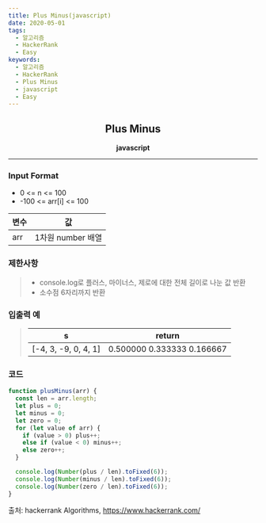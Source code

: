 ```yaml
---
title: Plus Minus(javascript)
date: 2020-05-01
tags:
  - 알고리즘
  - HackerRank
  - Easy
keywords:
  - 알고리즘
  - HackerRank
  - Plus Minus
  - javascript
  - Easy
---
```


## <center>Plus Minus</center>

**<center>javascript</center>**

---

### Input Format

- 0 <= n <= 100
- -100 <= arr[i] <= 100

| 변수 | 값                |
| ---- | ----------------- |
| arr  | 1차원 number 배열 |

### 제한사항

> - console.log로 플러스, 마이너스, 제로에 대한 전체 길이로 나눈 값 반환
> - 소수점 6자리까지 반환

### 입출력 예

> | s                    | return                     |
> | -------------------- | -------------------------- |
> | [-4, 3, -9, 0, 4, 1] | 0.500000 0.333333 0.166667 |

### 코드

```javascript
function plusMinus(arr) {
  const len = arr.length;
  let plus = 0;
  let minus = 0;
  let zero = 0;
  for (let value of arr) {
    if (value > 0) plus++;
    else if (value < 0) minus++;
    else zero++;
  }

  console.log(Number(plus / len).toFixed(6));
  console.log(Number(minus / len).toFixed(6));
  console.log(Number(zero / len).toFixed(6));
}
```

출처: hackerrank Algorithms, https://www.hackerrank.com/
